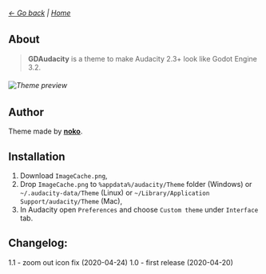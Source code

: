 ###### [← Go back](../) | [Home](../)
## About
> **GDAudacity** is a theme to make Audacity 2.3+ look like Godot Engine 3.2.
###### ![Theme preview](https://raw.githubusercontent.com/TheRockyDoo/audacity-themes/master/previews/gdaudacity.png)
## Author
Theme made by **[noko](http://gumroad.com/noko)**.
## Installation
1. Download `ImageCache.png`,
1. Drop `ImageCache.png` to `%appdata%/audacity/Theme` folder (Windows) or `~/.audacity-data/Theme` (Linux) or `~/Library/Application Support/audacity/Theme` (Mac),
1. In Audacity open `Preferences` and choose `Custom theme` under `Interface` tab.
## Changelog:
1.1 - zoom out icon fix (2020-04-24)
1.0 - first release (2020-04-20)

